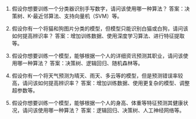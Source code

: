 1. 假设你想要训练一个分类器识别手写数字，请问该使用哪一种算法？
答案：决策树、K-最近邻算法、支持向量机（SVM）等。

2. 假设你有一个将猫和狗图片分类的模型，但模型只能识别白猫或白狗，请问该如何提高辨识率？
答案：增加训练数据、使用深度学习算法、进行特征提取等。

3. 假设你想要训练一个模型，能够根据一个人的详细资讯预测其职业，请问该使用哪一种算法？
答案：决策树、逻辑回归、随机森林等。

4. 假设你有一个将天气预测为晴天、雨天、多云等的模型，但是预测错误率较高，请问该如何提高辨识率？
答案：增加训练数据、使用更复杂的模型、调整超参数等。

5. 假设你想要训练一个模型，能够根据一个人的身高、体重等特征预测其健康状况，请问该使用哪一种算法？
答案：逻辑回归、决策树、人工神经网络等。